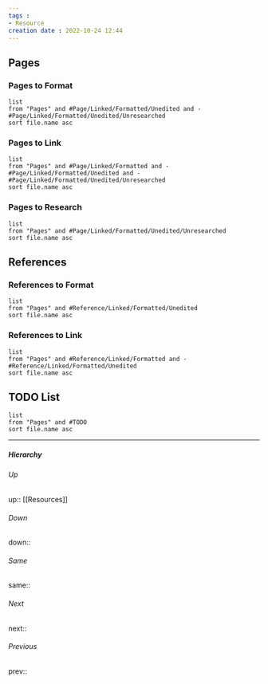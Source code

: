 ```yaml
---
tags :
- Resource
creation date : 2022-10-24 12:44 
---
```


## Pages
### Pages to Format
```dataview
list
from "Pages" and #Page/Linked/Formatted/Unedited and -#Page/Linked/Formatted/Unedited/Unresearched
sort file.name asc
```

### Pages to Link
```dataview
list
from "Pages" and #Page/Linked/Formatted and -#Page/Linked/Formatted/Unedited and -#Page/Linked/Formatted/Unedited/Unresearched
sort file.name asc
```

### Pages to Research
```dataview
list
from "Pages" and #Page/Linked/Formatted/Unedited/Unresearched
sort file.name asc
```

## References
### References to Format
```dataview
list
from "Pages" and #Reference/Linked/Formatted/Unedited
sort file.name asc
```

### References to Link
```dataview
list
from "Pages" and #Reference/Linked/Formatted and -#Reference/Linked/Formatted/Unedited
sort file.name asc
```

## TODO List
```dataview
list
from "Pages" and #TODO
sort file.name asc
```

---
##### Hierarchy
###### Up
up:: [[Resources]]
###### Down
down:: 
###### Same
same:: 
###### Next
next:: 
###### Previous
prev:: 